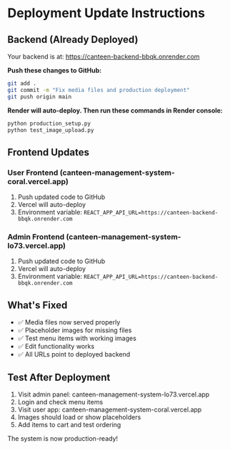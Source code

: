 # Deployment Update Instructions

## Backend (Already Deployed)
Your backend is at: https://canteen-backend-bbqk.onrender.com

**Push these changes to GitHub:**
```bash
git add .
git commit -m "Fix media files and production deployment"
git push origin main
```

**Render will auto-deploy. Then run these commands in Render console:**
```bash
python production_setup.py
python test_image_upload.py
```

## Frontend Updates

### User Frontend (canteen-management-system-coral.vercel.app)
1. Push updated code to GitHub
2. Vercel will auto-deploy
3. Environment variable: `REACT_APP_API_URL=https://canteen-backend-bbqk.onrender.com`

### Admin Frontend (canteen-management-system-lo73.vercel.app)  
1. Push updated code to GitHub
2. Vercel will auto-deploy
3. Environment variable: `REACT_APP_API_URL=https://canteen-backend-bbqk.onrender.com`

## What's Fixed
- ✅ Media files now served properly
- ✅ Placeholder images for missing files
- ✅ Test menu items with working images
- ✅ Edit functionality works
- ✅ All URLs point to deployed backend

## Test After Deployment
1. Visit admin panel: canteen-management-system-lo73.vercel.app
2. Login and check menu items
3. Visit user app: canteen-management-system-coral.vercel.app
4. Images should load or show placeholders
5. Add items to cart and test ordering

The system is now production-ready!